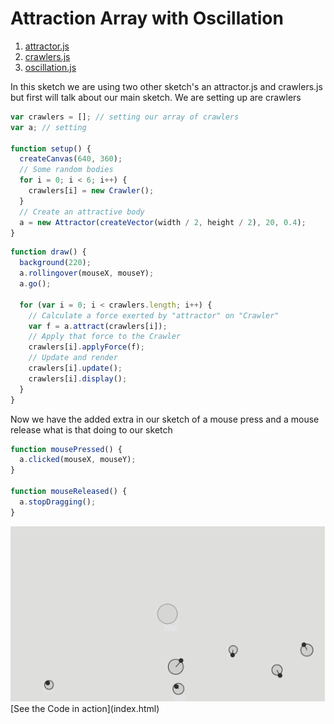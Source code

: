 # Attraction Array with Oscillation

1. [attractor.js](attractor/)
2. [crawlers.js](crawlers/)
3. [oscillation.js](oscillator/)

In this sketch we are using two other sketch's an attractor.js and crawlers.js but first will talk about our main sketch.  We are setting up are crawlers

```js
var crawlers = []; // setting our array of crawlers
var a; // setting

function setup() {
  createCanvas(640, 360);
  // Some random bodies
  for i = 0; i < 6; i++) {
    crawlers[i] = new Crawler();
  }
  // Create an attractive body
  a = new Attractor(createVector(width / 2, height / 2), 20, 0.4);
}
```

```js
function draw() {
  background(220);
  a.rollingover(mouseX, mouseY);
  a.go();

  for (var i = 0; i < crawlers.length; i++) {
    // Calculate a force exerted by "attractor" on "Crawler"
    var f = a.attract(crawlers[i]);
    // Apply that force to the Crawler
    crawlers[i].applyForce(f);
    // Update and render
    crawlers[i].update();
    crawlers[i].display();
  }
}
```
Now we have the added extra in our sketch of a mouse press and a mouse release what is that doing to our sketch

```js
function mousePressed() {
  a.clicked(mouseX, mouseY);
}

function mouseReleased() {
  a.stopDragging();
}
```
<img src ="img/oscilla.gif"/>
[See the Code in action](index.html)

